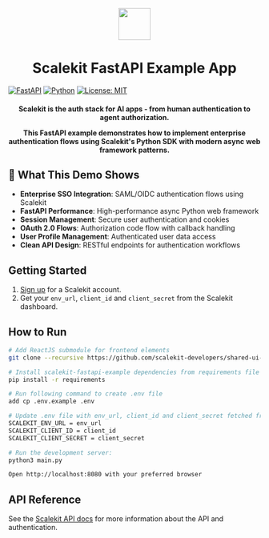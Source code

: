 <p align="center">
  <a href="https://scalekit.com" target="_blank" rel="noopener noreferrer">
    <picture>
      <img src="https://cdn.scalekit.cloud/v1/scalekit-logo-dark.svg" height="64">
    </picture>
  </a>
  <br/>
</p>
<h1 align="center">
  Scalekit FastAPI Example App
</h1>

[![FastAPI](https://img.shields.io/badge/FastAPI-0.68+-green?style=flat-square&logo=fastapi)](https://fastapi.tiangolo.com/)
[![Python](https://img.shields.io/badge/Python-3.8+-blue?style=flat-square&logo=python)](https://www.python.org/)
[![License: MIT](https://img.shields.io/badge/License-MIT-yellow.svg)](https://opensource.org/licenses/MIT)

<h4 align="center">
Scalekit is the <strong>auth stack for AI apps</strong> - from human authentication to agent authorization.

This FastAPI example demonstrates how to implement enterprise authentication flows using Scalekit's Python SDK with modern async web framework patterns.
</h4>

## 🚀 What This Demo Shows

- **Enterprise SSO Integration**: SAML/OIDC authentication flows using Scalekit
- **FastAPI Performance**: High-performance async Python web framework
- **Session Management**: Secure user authentication and cookies
- **OAuth 2.0 Flows**: Authorization code flow with callback handling
- **User Profile Management**: Authenticated user data access
- **Clean API Design**: RESTful endpoints for authentication workflows

## Getting Started

1. [Sign up](https://scalekit.com) for a Scalekit account.
2. Get your ```env_url```, ```client_id``` and ```client_secret``` from the Scalekit dashboard.

## How to Run
```sh
# Add ReactJS submodule for frontend elements 
git clone --recursive https://github.com/scalekit-developers/shared-ui-for-examples.git
```

```sh
# Install scalekit-fastapi-example dependencies from requirements file using below cmd 
pip install -r requirements
```

```sh
# Run following command to create .env file
add cp .env.example .env
```

```sh
# Update .env file with env_url, client_id and client_secret fetched from the Scalekit dashboard as below
SCALEKIT_ENV_URL = env_url
SCALEKIT_CLIENT_ID = client_id
SCALEKIT_CLIENT_SECRET = client_secret
```

```sh
# Run the development server:
python3 main.py
```

```sh
Open http://localhost:8080 with your preferred browser
```

## API Reference
See the [Scalekit API docs](https://docs.scalekit.com) for more information about the API and authentication.
